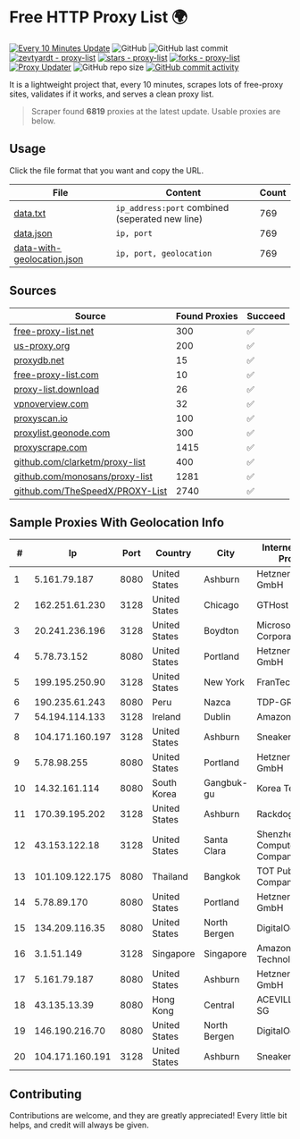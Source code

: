 
# Free HTTP Proxy List 🌍

[![Every 10 Minutes Update](https://github.com/mertguvencli/http-proxy-list/actions/workflows/main.yml/badge.svg?branch=main)](https://github.com/mertguvencli/http-proxy-list/actions/workflows/main.yml)
![GitHub](https://img.shields.io/github/license/mertguvencli/http-proxy-list)
![GitHub last commit](https://img.shields.io/github/last-commit/mertguvencli/http-proxy-list)
[![zevtyardt - proxy-list](https://img.shields.io/static/v1?label=zevtyardt&message=proxy-list&color=blue&logo=github)](https://github.com/zevtyardt/proxy-list "Go to GitHub repo")
[![stars - proxy-list](https://img.shields.io/github/stars/zevtyardt/proxy-list?style=social)](https://github.com/zevtyardt/proxy-list)
[![forks - proxy-list](https://img.shields.io/github/forks/zevtyardt/proxy-list?style=social)](https://github.com/zevtyardt/proxy-list)
[![Proxy Updater](https://github.com/zevtyardt/proxy-list/workflows/Proxy%20Updater/badge.svg)](https://github.com/zevtyardt/proxy-list/actions?query=workflow:"Proxy+Updater")
![GitHub repo size](https://img.shields.io/github/repo-size/zevtyardt/proxy-list)
[![GitHub commit activity](https://img.shields.io/github/commit-activity/m/zevtyardt/proxy-list?logo=commits)](https://github.com/zevtyardt/proxy-list/commits/main)

It is a lightweight project that, every 10 minutes, scrapes lots of free-proxy sites, validates if it works, and serves a clean proxy list.

> Scraper found **6819** proxies at the latest update. Usable proxies are below.

## Usage

Click the file format that you want and copy the URL.

|File|Content|Count|
|----|-------|-----|
|[data.txt](https://raw.githubusercontent.com/mertguvencli/http-proxy-list/main/proxy-list/data.txt)|`ip_address:port` combined (seperated new line)|769|
|[data.json](https://raw.githubusercontent.com/mertguvencli/http-proxy-list/main/proxy-list/data.json)|`ip, port`|769|
|[data-with-geolocation.json](https://raw.githubusercontent.com/mertguvencli/http-proxy-list/main/proxy-list/data-with-geolocation.json)|`ip, port, geolocation`|769|

## Sources

|Source|Found Proxies|Succeed|
|------|-------------|-------|
|[free-proxy-list.net](https://free-proxy-list.net)|300|✅|
|[us-proxy.org](https://www.us-proxy.org)|200|✅|
|[proxydb.net](http://proxydb.net)|15|✅|
|[free-proxy-list.com](https://free-proxy-list.com/?page=&port=&type%5B%5D=http&type%5B%5D=https&up_time=0&search=Search)|10|✅|
|[proxy-list.download](https://www.proxy-list.download/HTTP)|26|✅|
|[vpnoverview.com](https://vpnoverview.com/privacy/anonymous-browsing/free-proxy-servers)|32|✅|
|[proxyscan.io](https://www.proxyscan.io)|100|✅|
|[proxylist.geonode.com](https://proxylist.geonode.com/api/proxy-list?limit=300&page=1&sort_by=lastChecked&sort_type=desc&protocols=http,https)|300|✅|
|[proxyscrape.com](https://api.proxyscrape.com/v2/?request=displayproxies&protocol=http&timeout=10000&country=all&ssl=all&anonymity=all)|1415|✅|
|[github.com/clarketm/proxy-list](https://raw.githubusercontent.com/clarketm/proxy-list/master/proxy-list-raw.txt)|400|✅|
|[github.com/monosans/proxy-list](https://raw.githubusercontent.com/monosans/proxy-list/main/proxies/http.txt)|1281|✅|
|[github.com/TheSpeedX/PROXY-List](https://raw.githubusercontent.com/TheSpeedX/PROXY-List/master/http.txt)|2740|✅|


## Sample Proxies With Geolocation Info

|#|Ip|Port|Country|City|Internet Service Provider|
|-|--|----|-------|----|-------------------------|
|1|5.161.79.187|8080|United States|Ashburn|Hetzner Online GmbH|
|2|162.251.61.230|3128|United States|Chicago|GTHost|
|3|20.241.236.196|3128|United States|Boydton|Microsoft Corporation|
|4|5.78.73.152|8080|United States|Portland|Hetzner Online GmbH|
|5|199.195.250.90|3128|United States|New York|FranTech Solutions|
|6|190.235.61.243|8080|Peru|Nazca|TDP-GRS|
|7|54.194.114.133|3128|Ireland|Dublin|Amazon.com, Inc.|
|8|104.171.160.197|3128|United States|Ashburn|Sneaker Server|
|9|5.78.98.255|8080|United States|Portland|Hetzner Online GmbH|
|10|14.32.161.114|8080|South Korea|Gangbuk-gu|Korea Telecom|
|11|170.39.195.202|3128|United States|Ashburn|Rackdog, LLC|
|12|43.153.122.18|3128|United States|Santa Clara|Shenzhen Tencent Computer Systems Company Limited|
|13|101.109.122.175|8080|Thailand|Bangkok|TOT Public Company Limited|
|14|5.78.89.170|8080|United States|Portland|Hetzner Online GmbH|
|15|134.209.116.35|8080|United States|North Bergen|DigitalOcean, LLC|
|16|3.1.51.149|3128|Singapore|Singapore|Amazon Technologies Inc.|
|17|5.161.79.187|8080|United States|Ashburn|Hetzner Online GmbH|
|18|43.135.13.39|8080|Hong Kong|Central|ACEVILLEPTELTD-SG|
|19|146.190.216.70|8080|United States|North Bergen|DigitalOcean, LLC|
|20|104.171.160.191|3128|United States|Ashburn|Sneaker Server|



## Contributing

Contributions are welcome, and they are greatly appreciated! Every
little bit helps, and credit will always be given.

